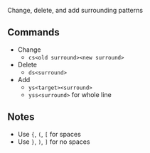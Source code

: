 Change, delete, and add surrounding patterns

## Commands

* Change
    * `cs<old surround><new surround>`
* Delete
    * `ds<surround>`
* Add
    * `ys<target><surround>`
    * `yss<surround>` for whole line

## Notes

* Use `{`, `(`, `[` for spaces
* Use `}`, `)`, `]` for no spaces
